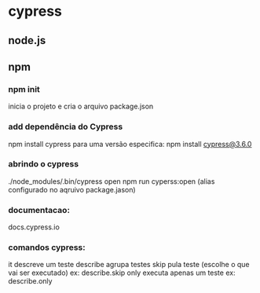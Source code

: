 # cypress


## node.js
## npm

### npm init
inicia o projeto e cria o arquivo package.json


### add dependência do Cypress
npm install cypress
para uma versão especifica: npm install cypress@3.6.0

### abrindo o cypress
./node_modules/.bin/cypress open
npm run cyperss:open (alias configurado no aqruivo package.jason)


### documentacao:
docs.cypress.io

### comandos cypress:
it descreve um teste
describe agrupa testes
skip pula teste (escolhe o que vai ser executado) ex: describe.skip
only executa apenas um teste ex: describe.only
